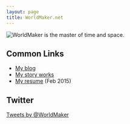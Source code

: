 ```yaml
---
layout: page
title: WorldMaker.net
---
```


<img src="http://cdn.worldmaker.net/images/wmgear010.png" alt="WorldMaker is the master of time and space." class="pull-right img-responsive" />

## Common Links

* [My blog](http://blog.worldmaker.net)
* [My story works](http://blog.worldmaker.net/work/)
* [My resume](http://1drv.ms/1EWsmkN) (Feb 2015)

## Twitter

<a class="twitter-timeline" href="https://twitter.com/WorldMaker" data-widget-id="572908561400913920">Tweets by @WorldMaker</a>
<script>!function(d,s,id){var js,fjs=d.getElementsByTagName(s)[0],p=/^http:/.test(d.location)?'http':'https';if(!d.getElementById(id)){js=d.createElement(s);js.id=id;js.src=p+"://platform.twitter.com/widgets.js";fjs.parentNode.insertBefore(js,fjs);}}(document,"script","twitter-wjs");</script>
